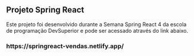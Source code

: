 # <h2><strong>Projeto Spring React</h2></strong>

Este projeto foi desenvolvido durante a Semana Spring React 4 da escola de programação DevSuperior e pode ser acessado através do link abaixo.

<h3>https://springreact-vendas.netlify.app/</h3> 

